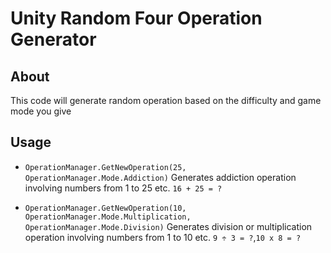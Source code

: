 # Unity Random Four Operation Generator
## About
This code will generate random operation based on the difficulty and game mode you give
## Usage

* ```OperationManager.GetNewOperation(25, OperationManager.Mode.Addiction)```
Generates addiction operation involving numbers from 1 to 25 etc. ```16 + 25 = ?```

* ```OperationManager.GetNewOperation(10, OperationManager.Mode.Multiplication, OperationManager.Mode.Division)```
Generates division or multiplication operation involving numbers from 1 to 10 etc. ```9 ÷ 3 = ?```,```10 x 8 = ?```
